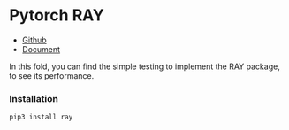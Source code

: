 # Pytorch RAY

- [Github](https://github.com/ray-project/ray)
- [Document](https://docs.ray.io/en/latest/index.html)

In this fold, you can find the simple testing to implement the RAY package, to see its performance.


### Installation

```
pip3 install ray
```
